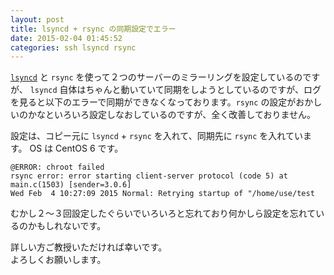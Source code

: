 ```yaml
---
layout: post
title: lsyncd + rsync の同期設定でエラー
date: 2015-02-04 01:45:52
categories: ssh lsyncd rsync
---
```

<!-- {% raw %} -->
<p><a href="https://code.google.com/p/lsyncd/" rel="nofollow"><code>lsyncd</code></a> と <code>rsync</code> を使って２つのサーバーのミラーリングを設定しているのですが、 <code>lsyncd</code> 自体はちゃんと動いていて同期をしようとしているのですが、ログを見ると以下のエラーで同期ができなくなっております。<code>rsync</code> の設定がおかしいのかなといろいろ設定しなおしているのですが、全く改善しておりません。</p>

<p>設定は、コピー元に <code>lsyncd</code> + <code>rsync</code> を入れて、同期先に <code>rsync</code> を入れています。 OS は CentOS 6 です。</p>

<pre class="lang-none prettyprint-override"><code>@ERROR: chroot failed
rsync error: error starting client-server protocol (code 5) at main.c(1503) [sender=3.0.6]
Wed Feb  4 10:27:09 2015 Normal: Retrying startup of "/home/use/test
</code></pre>

<p>むかし２〜３回設定したぐらいでいろいろと忘れており何かしら設定を忘れているのかもしれないです。</p>

<p>詳しい方ご教授いただければ幸いです。  <br>
よろしくお願いします。</p>
<!-- {% endraw %} -->
